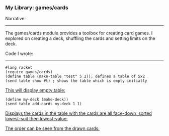 ### My Library:  games/cards

Narrative:

---------

The games/cards module provides a toolbox for creating card games. I explored on creating a deck, shuffling the cards and setting limits on the deck.

Code I wrote:

-------------

```
#lang racket
(require games/cards)
(define table (make-table "test" 5 2)); defines a table of 5x2
(send table show #t) ; shows the table which is empty initially
```
[This will display empty table: ](FP2picture1.png)

```
(define my-deck (make-deck))
(send table add-cards my-deck 1 1)
```
[Displays the cards in the table with the cards are all face-down, sorted lowest-suit then lowest-value: ](FP2picture2.png)

[The order can be seen from the drawn cards: ](FP2picture3.png)

